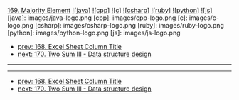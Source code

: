 [169. Majority Element](https://leetcode.com/problems/majority-element/)
[![java]](https://github.com/leetcode-study-group/leetcode-java-solutions/blob/master/169-majority-element.md)
[![cpp]](https://github.com/leetcode-study-group/leetcode-cpp-solutions/blob/master/169-majority-element.md)
[![c]](https://github.com/leetcode-study-group/leetcode-c-solutions/blob/master/169-majority-element.md)
[![csharp]](https://github.com/leetcode-study-group/leetcode-csharp-solutions/blob/master/169-majority-element.md)
[![ruby]](https://github.com/leetcode-study-group/leetcode-ruby-solutions/blob/master/169-majority-element.md)
[![python]](https://github.com/leetcode-study-group/leetcode-python-solutions/blob/master/169-majority-element.md)
[![js]](https://github.com/leetcode-study-group/leetcode-js-solutions/blob/master/169-majority-element.md)
[java]: images/java-logo.png
[cpp]: images/cpp-logo.png
[c]: images/c-logo.png
[csharp]: images/csharp-logo.png
[ruby]: images/ruby-logo.png
[python]: images/python-logo.png
[js]: images/js-logo.png

- [prev: 168. Excel Sheet Column Title](168-excel-sheet-column-title.md)
- [next: 170. Two Sum III - Data structure design](170-two-sum-iii-data-structure-design.md)

---


---

- [prev: 168. Excel Sheet Column Title](168-excel-sheet-column-title.md)
- [next: 170. Two Sum III - Data structure design](170-two-sum-iii-data-structure-design.md)

